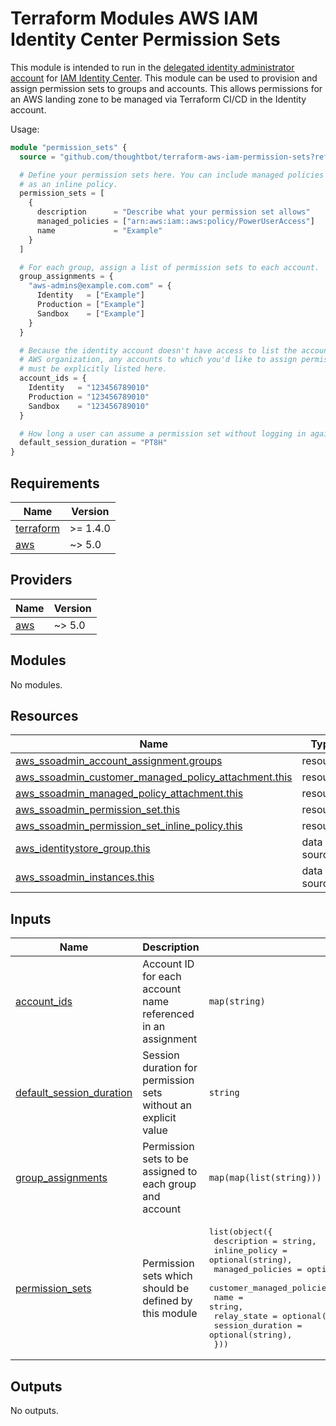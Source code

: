# Terraform Modules AWS IAM Identity Center Permission Sets

This module is intended to run in the [delegated identity administrator account]
for [IAM Identity Center]. This module can be used to provision and assign
permission sets to groups and accounts. This allows permissions for an AWS
landing zone to be managed via Terraform CI/CD in the Identity account.

Usage:

``` terraform
module "permission_sets" {
  source = "github.com/thoughtbot/terraform-aws-iam-permission-sets?ref=VERSION"

  # Define your permission sets here. You can include managed policies as well
  # as an inline policy.
  permission_sets = [
    {
      description      = "Describe what your permission set allows"
      managed_policies = ["arn:aws:iam::aws:policy/PowerUserAccess"]
      name             = "Example"
    }
  ]

  # For each group, assign a list of permission sets to each account.
  group_assignments = {
    "aws-admins@example.com.com" = {
      Identity   = ["Example"]
      Production = ["Example"]
      Sandbox    = ["Example"]
    }
  }

  # Because the identity account doesn't have access to list the accounts in the
  # AWS organization, any accounts to which you'd like to assign permission sets
  # must be explicitly listed here.
  account_ids = {
    Identity   = "123456789010"
    Production = "123456789010"
    Sandbox    = "123456789010"
  }

  # How long a user can assume a permission set without logging in again.
  default_session_duration = "PT8H"
}
```

[delegated identity administrator account]: https://docs.aws.amazon.com/singlesignon/latest/userguide/delegated-admin.html
[IAM Identity Center]: https://docs.aws.amazon.com/singlesignon/latest/userguide/what-is.html

<!-- BEGIN_TF_DOCS -->
## Requirements

| Name | Version |
|------|---------|
| <a name="requirement_terraform"></a> [terraform](#requirement\_terraform) | >= 1.4.0 |
| <a name="requirement_aws"></a> [aws](#requirement\_aws) | ~> 5.0 |

## Providers

| Name | Version |
|------|---------|
| <a name="provider_aws"></a> [aws](#provider\_aws) | ~> 5.0 |

## Modules

No modules.

## Resources

| Name | Type |
|------|------|
| [aws_ssoadmin_account_assignment.groups](https://registry.terraform.io/providers/hashicorp/aws/latest/docs/resources/ssoadmin_account_assignment) | resource |
| [aws_ssoadmin_customer_managed_policy_attachment.this](https://registry.terraform.io/providers/hashicorp/aws/latest/docs/resources/ssoadmin_customer_managed_policy_attachment) | resource |
| [aws_ssoadmin_managed_policy_attachment.this](https://registry.terraform.io/providers/hashicorp/aws/latest/docs/resources/ssoadmin_managed_policy_attachment) | resource |
| [aws_ssoadmin_permission_set.this](https://registry.terraform.io/providers/hashicorp/aws/latest/docs/resources/ssoadmin_permission_set) | resource |
| [aws_ssoadmin_permission_set_inline_policy.this](https://registry.terraform.io/providers/hashicorp/aws/latest/docs/resources/ssoadmin_permission_set_inline_policy) | resource |
| [aws_identitystore_group.this](https://registry.terraform.io/providers/hashicorp/aws/latest/docs/data-sources/identitystore_group) | data source |
| [aws_ssoadmin_instances.this](https://registry.terraform.io/providers/hashicorp/aws/latest/docs/data-sources/ssoadmin_instances) | data source |

## Inputs

| Name | Description | Type | Default | Required |
|------|-------------|------|---------|:--------:|
| <a name="input_account_ids"></a> [account\_ids](#input\_account\_ids) | Account ID for each account name referenced in an assignment | `map(string)` | n/a | yes |
| <a name="input_default_session_duration"></a> [default\_session\_duration](#input\_default\_session\_duration) | Session duration for permission sets without an explicit value | `string` | n/a | yes |
| <a name="input_group_assignments"></a> [group\_assignments](#input\_group\_assignments) | Permission sets to be assigned to each group and account | `map(map(list(string)))` | n/a | yes |
| <a name="input_permission_sets"></a> [permission\_sets](#input\_permission\_sets) | Permission sets which should be defined by this module | <pre>list(object({<br>    description               = string,<br>    inline_policy             = optional(string),<br>    managed_policies          = optional(list(string), []),<br>    customer_managed_policies = optional(list(string), []),<br>    name                      = string,<br>    relay_state               = optional(string),<br>    session_duration          = optional(string),<br>  }))</pre> | n/a | yes |

## Outputs

No outputs.
<!-- END_TF_DOCS -->
